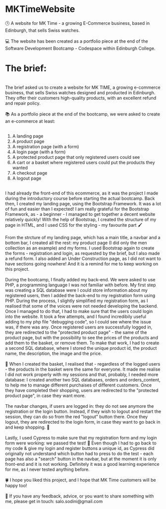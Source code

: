 # MKTimeWebsite
🕒 A website for MK Time - a growing E-Commerce business, based in Edinburgh, that sells Swiss watches. 
<br>
<br>
💻 The website has been created as a portfolio piece at the end of the Software Development Bootcamp - Codespace within Edinburgh College.
<br>
# The brief:
<br>
The brief asked us to create a website for MK TIME, a growing e-commerce business, that sells Swiss watches designed and producted in Edinburgh. They offer their customers high-quality products, with an excellent refund and repair policy. 
<br>
<br>
📚 As a portfolio piece at the end of the bootcamp, we were asked to create an e-commerce at least:
<br>
<br>
<ol>
  <li>A landing page</li>
  <li>A product page</li>
  <li>A registration page (with a form)</li>
  <li>A login page (with a form)</li>
  <li>A protected product page that only registered users could see</li>
  <li>A cart or a basket where registered users could put the products they wanted</li>
  <li>A checkout page</li>
  <li>A logout page</li>
</ol>
<br>
I had already the front-end of this ecommerce, as it was the project I made during the introductory course before starting the actual bootcamp. Back then, I created my landing page, using the Bootstrap Framework. It was a lot of fun and easier than I expected! I am really grateful for the Bootstrap Framework, as - a beginner - I managed to get together a decent website relatively quickly! With the help of Bootstrap, I created the structure of my page in HTML, and I used CSS for the styling - my favourite part 🖌️
<br>
<br>
From the strcture of my landing page, which has a main title, a navbar and a bottom bar, I created all the rest: my product page (I did only the men collection as an example) and my forms. I used Bootstrap again to create the forms - registration and login, as requested by the brief, but I also made a refund form. I also added an Under Construction page, as I did not want to have sections going nowhere! And it is a remind for me to keep working on this project. 
<br>
<br>
During the bootcamp, I finally added my back-end. We were asked to use PHP, a programming language I was not familiar with before. My first step was creating a SQL database were I could store information about my registered users, then I added the back-end to my registration form using PHP. During the process, I slightly simplified my registration form, as I realised that some of the voices were not needed developing the backend. Once I managed to do that, I had to make sure that the users could login into the website. It took a few attempts, and I found incredibily useful adding to my php file "debugging code", so I could see where the issue was, if there was any. Once registered users are successfully logged in, they are redirected to the "protected product page" - the same of the product page, but with the possibility to see the prices of the products and add them to the basket, or remove them. To make that work, I had to create a second SQL database, where I stored the unique product id, the product name, the description, the image and the price.
<br>
<br>
🛒 When I created the basket, I realised that - regardless of the logged users - the products in the basket were the same for everyone. It made me realise I did not work properly with my sessions and that, probably, I needed more database: I created another two SQL databases, orders and orders_content, to help me to manage different purchaises of different customers. Once they have completed their shopping, users are redirected to the "protected product page", in case they want more. 
<br>
<br>
The navbar changes, if users are logged in: they do not see anymore the registration or the login button. Instead, if they wish to logout and restart the session, they can do so from the red "logout" button there. Once they logout, they are redirected to the login form, in case they want to go back in and keep shopping. 🎁
<br>
<br>
Lastly, I used Cypress to make sure that my registration form and my login form were working: we passed the test! 🥳
Even though I had to go back to my code & give my login and register buttons a unique id, as Cypress did originally not understand which button had to press to do the test - each page has also a "search" button in the navbar, but at the moment it is only front-end and it is not working. Definitely it was a good learning experience for me, as I never tested anything before.
<br>
<br>
🍀 I hope you liked this project, and I hope that MK Time customers will be happy too!
<br>
<br>
💬 If you have any feedback, advice, or you want to share something with me, please get in touch: salo.sodini@gmail.com
